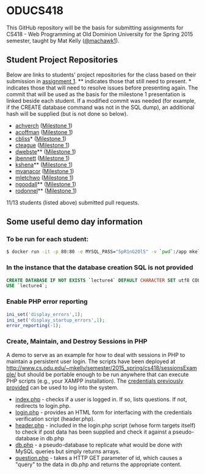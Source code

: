 ODUCS418
========
This GitHub repository will be the basis for submitting assignments for CS418 - Web Programming at Old Dominion University for the Spring 2015 semester, taught by Mat Kelly (<a href="https://github.com/machawk1">@machawk1</a>).

## Student Project Repositories 
Below are links to students' project repositories for the class based on their submission in <a href="http://www.cs.odu.edu/~mkelly/semester/2015_spring/cs418/assignments/assignment1.html">assignment 1</a>. ** indicates those that still need to present. * indicates those that will need to resolve issues before presenting again. The commit that will be used as the basis for the milestone 1 presentation is linked beside each student. If a modified commit was needed (for example, if the CREATE database command was not in the SQL dump), an additional hash will be supplied (but is not done so below).

* [achverch](https://github.com/andrewchverch/WebProjectCS) ([Milestone 1](https://github.com/andrewchverch/WebProjectCS/6da11c433b2d41c2a95bf6dc9946e050259c13c7))
* [acoffman](https://github.com/atc07d/WebProgramming) ([Milestone 1](https://github.com/atc07d/WebProgramming/6cdaf87f2203940c909c14de5dc82822f5709fdb))
* [cbliss](https://github.com/thecbliss/cblissCS418)* ([Milestone 1](https://github.com/thecbliss/cblissCS418/dc7e4ebe6540ac52c7f67c8a8feb0154b412965c))
* [cteague](https://github.com/chateague/Chas-ODUCS418) ([Milestone 1](https://github.com/chateague/Chas-ODUCS418/21f77c93f2645eae3b6123a53ae65635b006e679))
* [dwebste](https://github.com/DWebsterJr/Spring15)** ([Milestone 1](https://github.com/DWebsterJr/Spring15/fcc2c3e175fd499180298478018b578c9ed5167a))
* [jbennett](https://github.com/jbennett122/JBENNETT_CS418) ([Milestone 1](https://github.com/jbennett122/JBENNETT_CS418/d40272425532641df0e1178e5e3417aa048b70ee))
* [kshena](https://github.com/kshena/Ridi)** ([Milestone 1](https://github.com/kshena/Ridi/4d46b914d39229e31c348cd6ffc0191b4d12ce33))
* [mvanacor](https://github.com/mvanacor/cs418Project) ([Milestone 1](https://github.com/mvanacor/cs418Project/e5055b9b44b928039b2d7ff1e5f57c3fcfc34392))
* [mletchwo](https://github.com/mletchworth/CS-418) ([Milestone 1](https://github.com/mletchworth/CS-418/c33e6368e3fd1a091b409abe5638dce9d90fcea9))
* [ngoodall](http://github.com/CatLover91/WebDevCourse)** ([Milestone 1](http://github.com/CatLover91/WebDevCourse/6dd15914fb64557ca7a3e10dccf557987e4318a6))
* [rodonnel](https://github.com/rcodonnell/cs418Project)** ([Milestone 1](https://github.com/rcodonnell/cs418Project/84857bd784771ae92143699165e9f1b78d5a53bb))

11/13 students (listed above) submitted pull requests.

## Some useful demo day information

### To be run for each student:

```sh
$ docker run -it -p 80:80 -e MYSQL_PASS="5pR1nG2OlS" -v `pwd`:/app mkelly/lamptest
```

### In the instance that the database creation SQL is not provided
 
```sql
CREATE DATABASE IF NOT EXISTS `lecture4` DEFAULT CHARACTER SET utf8 COLLATE utf8_general_ci;
USE `lecture4`;
```


### Enable PHP error reporting

```php
ini_set('display_errors',1);
ini_set('display_startup_errors',1);
error_reporting(-1);
```

### Create, Maintain, and Destroy Sessions in PHP
A demo to serve as an example for how to deal with sessions in PHP to maintain a persistent user login. The scripts have been deployed at http://www.cs.odu.edu/~mkelly/semester/2015_spring/cs418/sessionsExample/ but should be portable enough to be run anywhere that can execute PHP scripts (e.g., your XAMPP installation). The [credentials previously provided](https://github.com/machawk1/ODUCS418/blob/spring2015/credentials.txt) can be used to log into the system.
* [index.php](https://github.com/machawk1/ODUCS418/blob/spring2015/sessionsExample/index.php) - checks if a user is logged in. If so, lists questions. If not, redirects to login.php.
* [login.php](https://github.com/machawk1/ODUCS418/blob/spring2015/sessionsExample/login.php) - provides an HTML form for interfacing with the credentials verification script (header.php).
* [header.php](https://github.com/machawk1/ODUCS418/blob/spring2015/sessionsExample/header.php) - included in the login.php script (whose form targets itself) to check if post data has been supplied and check it against a pseudo-database in db.php
* [db.php](https://github.com/machawk1/ODUCS418/blob/spring2015/sessionsExample/db.php) - a pseudo-database to replicate what would be done with MySQL queries but simply returns arrays.
* [question.php](https://github.com/machawk1/ODUCS418/blob/spring2015/sessionsExample/question.php) - takes a HTTP GET parameter of id, which causes a "query" to the data in db.php and returns the appropriate content.
